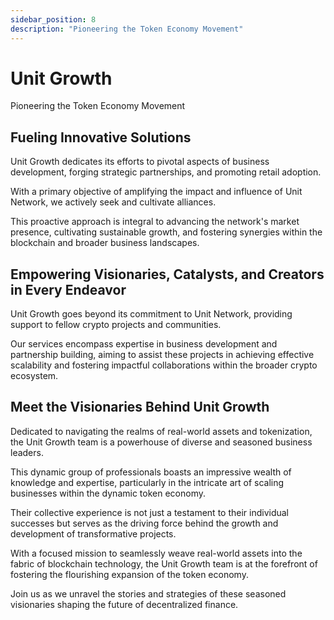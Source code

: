 ```yaml
---
sidebar_position: 8
description: "Pioneering the Token Economy Movement"
---
```


# Unit Growth

Pioneering the Token Economy Movement

## Fueling Innovative Solutions

Unit Growth dedicates its efforts to pivotal aspects of business development, forging strategic partnerships, and promoting retail adoption.

With a primary objective of amplifying the impact and influence of Unit Network, we actively seek and cultivate alliances.

This proactive approach is integral to advancing the network's market presence, cultivating sustainable growth, and fostering synergies within the blockchain and broader business landscapes.

## Empowering Visionaries, Catalysts, and Creators in Every Endeavor

Unit Growth goes beyond its commitment to Unit Network, providing support to fellow crypto projects and communities.

Our services encompass expertise in business development and partnership building, aiming to assist these projects in achieving effective scalability and fostering impactful collaborations within the broader crypto ecosystem.

## Meet the Visionaries Behind Unit Growth

Dedicated to navigating the realms of real-world assets and tokenization, the Unit Growth team is a powerhouse of diverse and seasoned business leaders.

This dynamic group of professionals boasts an impressive wealth of knowledge and expertise, particularly in the intricate art of scaling businesses within the dynamic token economy.

Their collective experience is not just a testament to their individual successes but serves as the driving force behind the growth and development of transformative projects.

With a focused mission to seamlessly weave real-world assets into the fabric of blockchain technology, the Unit Growth team is at the forefront of fostering the flourishing expansion of the token economy.

Join us as we unravel the stories and strategies of these seasoned visionaries shaping the future of decentralized finance.
